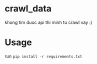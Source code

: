 # crawl_data
khong tim duoc api thi minh tu crawl vay :) 
# Usage
run `pip install -r requirements.txt`
